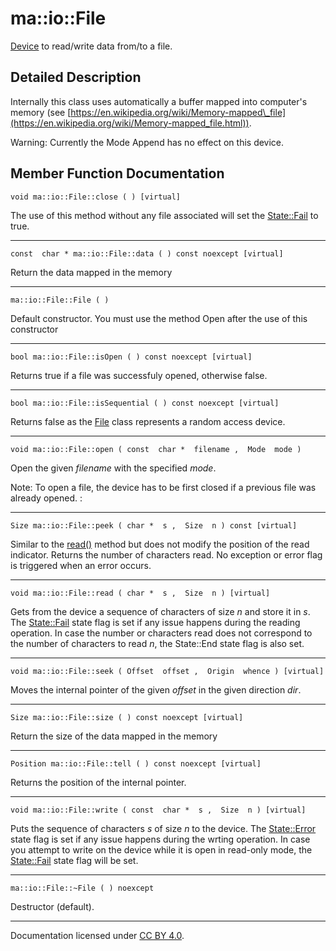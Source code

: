 ma::io::File
============

[Device](classma_1_1io_1_1_device.html) to read/write data from/to a file.

Detailed Description
--------------------

Internally this class uses automatically a buffer mapped into computer's memory (see [https://en.wikipedia.org/wiki/Memory-mapped\_file](https://en.wikipedia.org/wiki/Memory-mapped_file.html)).

Warning: Currently the Mode Append has no effect on this device.

Member Function Documentation
-----------------------------

    void ma::io::File::close ( ) [virtual]

The use of this method without any file associated will set the [State::Fail](classma_1_1io_1_1_device.html#1ac8945a81e16b04ee2a4a349f7241b17baceaa0734f0b3c738120c67344d8f3ec1) to true.

------------------------------------------------------------------------

    const  char * ma::io::File::data ( ) const noexcept [virtual]

Return the data mapped in the memory

------------------------------------------------------------------------

    ma::io::File::File ( )

Default constructor. You must use the method Open after the use of this constructor

------------------------------------------------------------------------

    bool ma::io::File::isOpen ( ) const noexcept [virtual]

Returns true if a file was successfuly opened, otherwise false.

------------------------------------------------------------------------

    bool ma::io::File::isSequential ( ) const noexcept [virtual]

Returns false as the [File](classma_1_1io_1_1_file.html) class represents a random access device.

------------------------------------------------------------------------

    void ma::io::File::open ( const  char *  filename ,  Mode  mode )

Open the given *filename* with the specified *mode*.

Note: To open a file, the device has to be first closed if a previous file was already opened. :

------------------------------------------------------------------------

    Size ma::io::File::peek ( char *  s ,  Size  n ) const [virtual]

Similar to the [read()](#1a761af5faae79014836abb612b6730be4) method but does not modify the position of the read indicator. Returns the number of characters read. No exception or error flag is triggered when an error occurs.

------------------------------------------------------------------------

    void ma::io::File::read ( char *  s ,  Size  n ) [virtual]

Gets from the device a sequence of characters of size *n* and store it in *s*. The [State::Fail](classma_1_1io_1_1_device.html#1ac8945a81e16b04ee2a4a349f7241b17baceaa0734f0b3c738120c67344d8f3ec1) state flag is set if any issue happens during the reading operation. In case the number or characters read does not correspond to the number of characters to read *n*, the State::End state flag is also set.

------------------------------------------------------------------------

    void ma::io::File::seek ( Offset  offset ,  Origin  whence ) [virtual]

Moves the internal pointer of the given *offset* in the given direction *dir*.

------------------------------------------------------------------------

    Size ma::io::File::size ( ) const noexcept [virtual]

Return the size of the data mapped in the memory

------------------------------------------------------------------------

    Position ma::io::File::tell ( ) const noexcept [virtual]

Returns the position of the internal pointer.

------------------------------------------------------------------------

    void ma::io::File::write ( const  char *  s ,  Size  n ) [virtual]

Puts the sequence of characters *s* of size *n* to the device. The [State::Error](classma_1_1io_1_1_device.html#1ac8945a81e16b04ee2a4a349f7241b17ba902b0d55fddef6f8d651fe1035b7d4bd) state flag is set if any issue happens during the wrting operation. In case you attempt to write on the device while it is open in read-only mode, the [State::Fail](classma_1_1io_1_1_device.html#1ac8945a81e16b04ee2a4a349f7241b17baceaa0734f0b3c738120c67344d8f3ec1) state flag will be set.

------------------------------------------------------------------------

    ma::io::File::~File ( ) noexcept

Destructor (default).

------------------------------------------------------------------------

Documentation licensed under [CC BY 4.0](https://creativecommons.org/licenses/by/4.0/).


